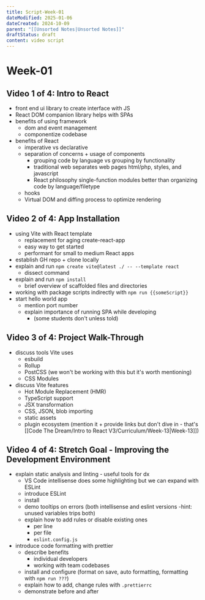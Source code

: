 ```yaml
---
title: Script-Week-01
dateModified: 2025-01-06
dateCreated: 2024-10-09
parent: "[[Unsorted Notes|Unsorted Notes]]"
draftStatus: draft
content: video script
---
```


# Week-01

## Video 1 of 4: Intro to React

- front end ui library to create interface with JS
- React DOM companion library helps with SPAs
- benefits of using framework
  - dom and event management
  - componentize codebase
- benefits of React
  - imperative vs declarative
  - separation of concerns + usage of components
	- grouping code by language vs grouping by functionality
	- traditional web separates web pages html/php, styles, and javascript
	- React philosophy single-function modules better than organizing code by language/filetype
  - hooks
  - Virtual DOM and diffing process to optimize rendering

## Video 2 of 4: App Installation

- using Vite with React template
  - replacement for aging create-react-app
  - easy way to get started
  - performant for small to medium React apps
- establish GH repo + clone locally
- explain and run `npm create vite@latest ./ -- --template react`
  - dissect command
- explain and run `npm install`
  - brief overview of scaffolded files and directories
- working with package scripts indirectly with `npm run {{someScript}}`
- start hello world app
  - mention port number
  - explain importance of running SPA while developing
	- (some students don't unless told)

## Video 3 of 4: Project Walk-Through

- discuss tools Vite uses
  - esbuild
  - Rollup
  - PostCSS (we won't be working with this but it's worth mentioning)
  - CSS Modules
- discuss Vite features
  - Hot Module Replacement (HMR)
  - TypeScript support
  - JSX transformation
  - CSS, JSON, blob importing
  - static assets
  - plugin ecosystem (mention it + provide links but don't dive in - that's [[Code The Dream/Intro to React V3/Curriculum/Week-13|Week-13]])

## Video 4 of 4: Stretch Goal - Improving the Development Environment

- explain static analysis and linting - useful tools for dx
  - VS Code intellisense does some highlighting but we can expand with ESLint
  - introduce ESLint
  - install
  - demo tooltips on errors (both intellisense and eslint versions -hint: unused variables trips both)
  - explain how to add rules or disable existing ones
	- per line
	- per file
	- `eslint.config.js`
- introduce code formatting with prettier
  - describe benefits
	- individual developers
	- working with team codebases
  - install and configure (format on save, auto formatting, formatting with `npm run ???`)
  - explain how to add, change rules with `.prettierrc`
  - demonstrate before and after
